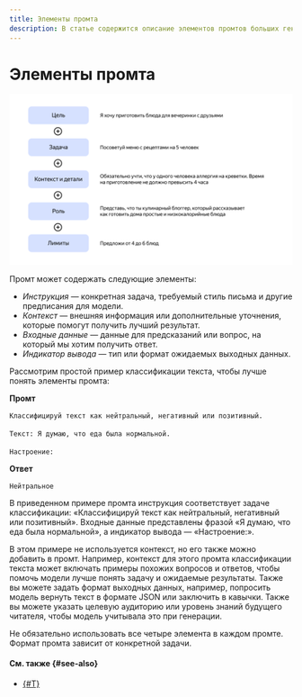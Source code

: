 ```yaml
---
title: Элементы промта
description: В статье содержится описание элементов промтов больших генеративных моделей
---
```


# Элементы промта

![Схема элементов промта](../../../_assets/foundation-models/studybook/introduction/image-1.svg)

Промт может содержать следующие элементы:

* *Инструкция* — конкретная задача, требуемый стиль письма и другие предписания для модели.
* *Контекст* — внешняя информация или дополнительные уточнения, которые помогут получить лучший результат.
* *Входные данные* — данные для предсказаний или вопрос, на который мы хотим получить ответ.
* *Индикатор вывода* — тип или формат ожидаемых выходных данных.

Рассмотрим простой пример классификации текста, чтобы лучше понять элементы промта:

**Промт**

```text
Классифицируй текст как нейтральный, негативный или позитивный.

Текст: Я думаю, что еда была нормальной.

Настроение:
```

**Ответ**

```text
Нейтральное
```

В приведенном примере промта инструкция соответствует задаче классификации: «Классифицируй текст как нейтральный, негативный или позитивный». Входные данные представлены фразой «Я думаю, что еда была нормальной», а индикатор вывода — «Настроение:».

В этом примере не используется контекст, но его также можно добавить в промт. Например, контекст для этого промта классификации текста может включать примеры похожих вопросов и ответов, чтобы помочь модели лучше понять задачу и ожидаемые результаты. Также вы можете задать формат выходных данных, например, попросить модель вернуть текст в формате JSON или заключить в кавычки. Также вы можете указать целевую аудиторию или уровень знаний будущего читателя, чтобы модель учитывала это при генерации.

Не обязательно использовать все четыре элемента в каждом промте. Формат промта зависит от конкретной задачи.

#### См. также {#see-also}

* [{#T}](examples.md)